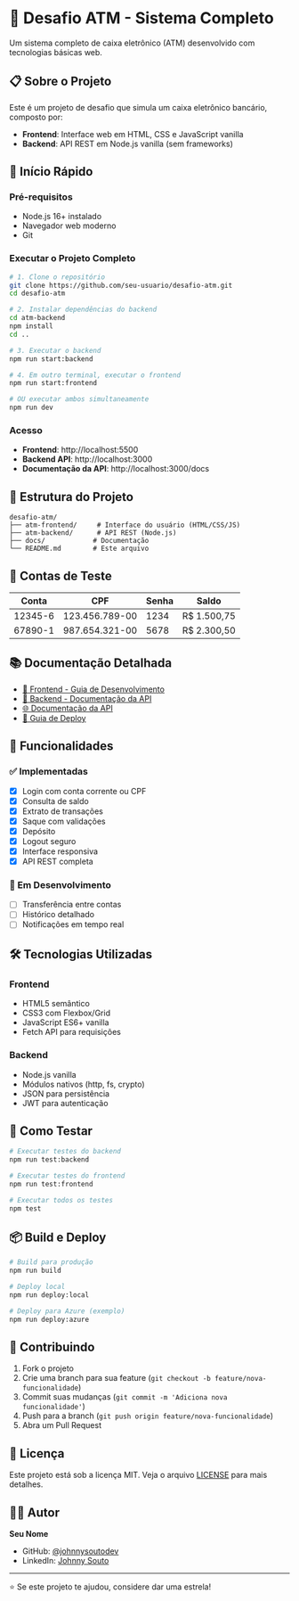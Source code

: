 # 🏧 Desafio ATM - Sistema Completo

Um sistema completo de caixa eletrônico (ATM) desenvolvido com tecnologias básicas web.

## 📋 Sobre o Projeto

Este é um projeto de desafio que simula um caixa eletrônico bancário, composto por:

- **Frontend**: Interface web em HTML, CSS e JavaScript vanilla
- **Backend**: API REST em Node.js vanilla (sem frameworks)

## 🚀 Início Rápido

### Pré-requisitos
- Node.js 16+ instalado
- Navegador web moderno
- Git

### Executar o Projeto Completo

```bash
# 1. Clone o repositório
git clone https://github.com/seu-usuario/desafio-atm.git
cd desafio-atm

# 2. Instalar dependências do backend
cd atm-backend
npm install
cd ..

# 3. Executar o backend
npm run start:backend

# 4. Em outro terminal, executar o frontend
npm run start:frontend

# OU executar ambos simultaneamente
npm run dev
```

### Acesso
- **Frontend**: http://localhost:5500
- **Backend API**: http://localhost:3000
- **Documentação da API**: http://localhost:3000/docs

## 📁 Estrutura do Projeto

```
desafio-atm/
├── atm-frontend/     # Interface do usuário (HTML/CSS/JS)
├── atm-backend/      # API REST (Node.js)
├── docs/            # Documentação
└── README.md        # Este arquivo
```

## 🧪 Contas de Teste

| Conta    | CPF           | Senha | Saldo    |
|----------|---------------|-------|----------|
| 12345-6  | 123.456.789-00| 1234  | R$ 1.500,75 |
| 67890-1  | 987.654.321-00| 5678  | R$ 2.300,50 |

## 📚 Documentação Detalhada

- [📖 Frontend - Guia de Desenvolvimento](./atm-frontend/README.md)
- [🔧 Backend - Documentação da API](./atm-backend/README.md)
- [🌐 Documentação da API](./docs/api-docs.md)
- [🚀 Guia de Deploy](./docs/deployment.md)

## 🎯 Funcionalidades

### ✅ Implementadas
- [x] Login com conta corrente ou CPF
- [x] Consulta de saldo
- [x] Extrato de transações
- [x] Saque com validações
- [x] Depósito
- [x] Logout seguro
- [x] Interface responsiva
- [x] API REST completa

### 🔄 Em Desenvolvimento
- [ ] Transferência entre contas
- [ ] Histórico detalhado
- [ ] Notificações em tempo real

## 🛠️ Tecnologias Utilizadas

### Frontend
- HTML5 semântico
- CSS3 com Flexbox/Grid
- JavaScript ES6+ vanilla
- Fetch API para requisições

### Backend
- Node.js vanilla
- Módulos nativos (http, fs, crypto)
- JSON para persistência
- JWT para autenticação

## 🧪 Como Testar

```bash
# Executar testes do backend
npm run test:backend

# Executar testes do frontend
npm run test:frontend

# Executar todos os testes
npm test
```

## 📦 Build e Deploy

```bash
# Build para produção
npm run build

# Deploy local
npm run deploy:local

# Deploy para Azure (exemplo)
npm run deploy:azure
```

## 🤝 Contribuindo

1. Fork o projeto
2. Crie uma branch para sua feature (`git checkout -b feature/nova-funcionalidade`)
3. Commit suas mudanças (`git commit -m 'Adiciona nova funcionalidade'`)
4. Push para a branch (`git push origin feature/nova-funcionalidade`)
5. Abra um Pull Request

## 📄 Licença

Este projeto está sob a licença MIT. Veja o arquivo [LICENSE](LICENSE) para mais detalhes.

## 👨‍💻 Autor

**Seu Nome**
- GitHub: [@johnnysoutodev](https://github.com/johnnysoutodev)
- LinkedIn: [Johnny Souto](https://linkedin.com/in/johnnysouto)

---

⭐ Se este projeto te ajudou, considere dar uma estrela!
